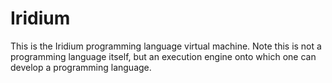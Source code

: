 # Iridium

This is the Iridium programming language virtual machine. Note this is not a programming language itself, but an
execution engine onto which one can develop a programming language.